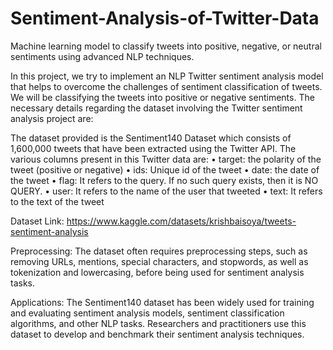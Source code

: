 # Sentiment-Analysis-of-Twitter-Data
Machine learning model to classify tweets into positive, negative, or neutral sentiments using advanced NLP techniques.

In this project, we try to implement an NLP Twitter sentiment analysis model that helps to overcome the challenges of sentiment classification of tweets. We will be classifying the tweets into positive or negative sentiments. The necessary details regarding the dataset involving the Twitter sentiment analysis project are:

The dataset provided is the Sentiment140 Dataset which consists of 1,600,000 tweets that have been extracted using the Twitter API. The various columns present in this Twitter data are: • target: the polarity of the tweet (positive or negative) • ids: Unique id of the tweet • date: the date of the tweet • flag: It refers to the query. If no such query exists, then it is NO QUERY. • user: It refers to the name of the user that tweeted • text: It refers to the text of the tweet

Dataset Link: https://www.kaggle.com/datasets/krishbaisoya/tweets-sentiment-analysis

Preprocessing: The dataset often requires preprocessing steps, such as removing URLs, mentions, special characters, and stopwords, as well as tokenization and lowercasing, before being used for sentiment analysis tasks.

Applications: The Sentiment140 dataset has been widely used for training and evaluating sentiment analysis models, sentiment classification algorithms, and other NLP tasks. Researchers and practitioners use this dataset to develop and benchmark their sentiment analysis techniques.
